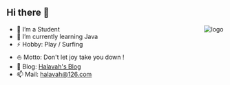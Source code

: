 ## Hi there 👋

<p>
  <img src="https://github-readme-stats.vercel.app/api?username=halavah&theme=flat&column=7" alt="logo" align="right" style="margin: auto;"/>
</p>

- 🔭 I’m a Student
- 🌱 I’m currently learning Java
- ⚡ Hobby: Play / Surfing
- ⛵ Motto: Don't let joy take you down !
- 📝 Blog: [Halavah's Blog](https://halavah.tk/)
- 📫 Mail: halavah@126.com


